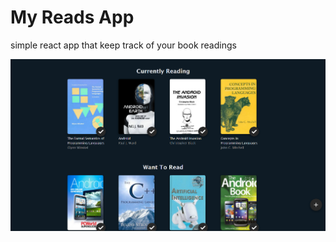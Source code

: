 # My Reads App

simple react app that keep track of your book readings

![screenshot](screenshot.jpg)
